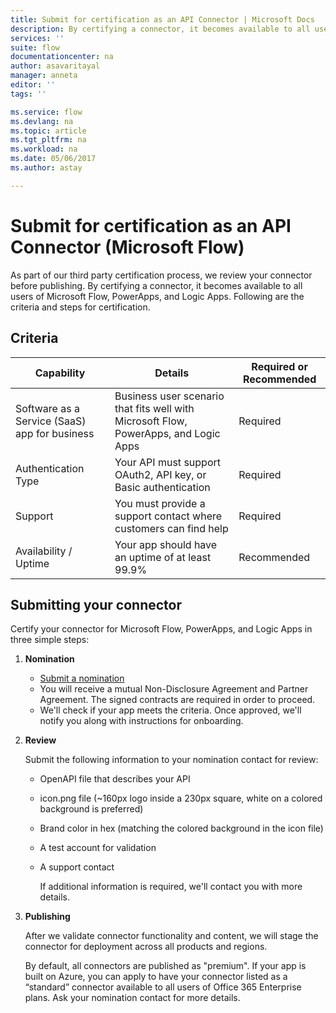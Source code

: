 ```yaml
---
title: Submit for certification as an API Connector | Microsoft Docs
description: By certifying a connector, it becomes available to all users of Microsoft Flow, PowerApps and Logic Apps.
services: ''
suite: flow
documentationcenter: na
author: asavaritayal
manager: anneta
editor: ''
tags: ''

ms.service: flow
ms.devlang: na
ms.topic: article
ms.tgt_pltfrm: na
ms.workload: na
ms.date: 05/06/2017
ms.author: astay

---
```

# Submit for certification as an API Connector (Microsoft Flow)
As part of our third party certification process, we review your connector before publishing. By certifying a connector, it becomes available to all users of Microsoft Flow, PowerApps, and Logic Apps. Following are the criteria and steps for certification.

## Criteria
| Capability | Details | Required or Recommended |
| --- | --- | --- |
| Software as a Service (SaaS) app for business |Business user scenario that fits well with Microsoft Flow, PowerApps, and Logic Apps |Required |
| Authentication Type |Your API must support OAuth2, API key, or Basic authentication |Required |
| Support |You must provide a support contact where customers can find help |Required |
| Availability / Uptime |Your app should have an uptime of at least 99.9% |Recommended |

## Submitting your connector
Certify your connector for Microsoft Flow, PowerApps, and Logic Apps in three simple steps:

1. **Nomination**
   
   * [Submit a nomination](https://go.microsoft.com/fwlink/?linkid=848754)
   * You will receive a mutual Non-Disclosure Agreement and Partner Agreement. The signed contracts are required in order to proceed.
   * We'll check if your app meets the criteria. Once approved, we'll notify you along with instructions for onboarding.
2. **Review**
   
    Submit the following information to your nomination contact for review:
   
   * OpenAPI file that describes your API
   * icon.png file (~160px logo inside a 230px square, white on a colored background is preferred)
   * Brand color in hex (matching the colored background in the icon file)
   * A test account for validation
   * A support contact
     
     If additional information is required, we'll contact you with more details.
3. **Publishing**
   
    After we validate connector functionality and content, we will stage the connector for deployment across all products and regions.
   
    By default, all connectors are published as "premium". If your app is built on Azure, you can apply to have your connector listed as a “standard” connector available to all users of Office 365 Enterprise plans. Ask your nomination contact for more details.

